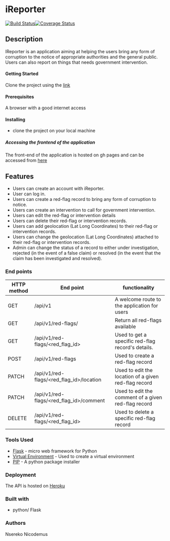 # iReporter
[![Build Status](https://travis-ci.org/Nico-Nsereko/iReporter.svg?branch=challenge2)](https://travis-ci.org/Nico-Nsereko/iReporter)[![Coverage Status](https://coveralls.io/repos/github/Nico-Nsereko/iReporter/badge.svg?branch=challenge2)](https://coveralls.io/github/Nico-Nsereko/iReporter?branch=challenge2)
## Description
IReporter is an application aiming at helping the users bring any form of corruption to the notice of appropriate authorities and the general public. Users can also report on things that needs government intervention.

#### Getting Started
Clone the project using the [link](https://github.com/Nico-Nsereko/iReporter)
#### Prerequisites

 A browser with a good internet access
#### Installing
* clone the project on your local machine

 ##### Accessing the frontend of the application
The front-end of the application is hosted on gh pages and can be accessed from [here](https://nico-nsereko.github.io/iReporter/UI/user/signinPage.html)

## Features

* Users can create an account with iReporter.
* User can log in.
* Users can create a red-flag record to bring any form of corruption to notice.
* Users can create an intervention to call for government intervention.
* Users can edit the red-flag or intervention details
* Users can delete their red-flag or intervention records.
* Users can add geolocation (Lat Long Coordinates) to their red-flag or intervention records.
* Users can change the geolocation (Lat Long Coordinates) attached to their red-flag or intervention records.
* Admin can change the status of a record to either under investigation, rejected (in the event of a false claim) or resolved (in the event that the claim has been investigated and resolved).

 

### End points
 HTTP method|End point|functionality 
 -----------|---------|--------------
 GET|/api/v1|A welcome route to the application for users
 GET|/api/v1/red-flags/|Return all red-flags available
 GET|/api/v1/red-flags/<red_flag_id>|Used to get a specific red-flag record's details.
 POST|/api/v1/red-flags|Used to create a red-flag record
 PATCH|/api/v1/red-flags/<red_flag_id>/location|Used to edit the location of a given red-flag record 
 PATCH|/api/v1/red-flags/<red_flag_id>/comment|Used to edit the comment of a given red-flag record
 DELETE|/api/v1/red-flags/<red_flag_id>|Used to delete a specific red-flag record 
 
 ### Tools Used
 * [Flask](http://flask.pocoo.org/) - micro web framework for Python
 * [Virtual Environment](https://virtualenv.pypa.io/en/stable/) - Used to create a virtual environment
 * [PIP](https://pip.pypa.io/en/stable/) - A python package installer
 
 ### Deployment
 
 The API is hosted on [Heroku](https://irreporter.herokuapp.com/api/v1)
 
 ### Built with 
 * python/ Flask
 ### Authors
 Nsereko Nicodemus
